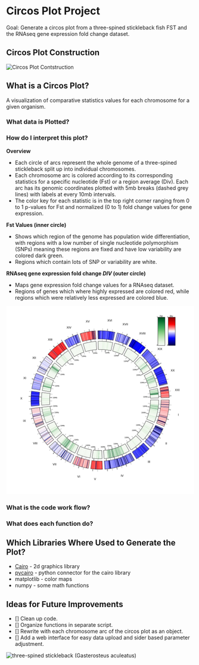 # Circos Plot Project

Goal: Generate a circos plot from a three-spined stickleback fish FST and the RNAseq gene expression fold change dataset.

## Circos Plot Construction
![](https://github.com/mattgrobelny/Data-viz-Circle-plot/blob/master/output_plots/plots_contruction_large.gif "Circos Plot Contstruction")  

## What is a Circos Plot?
A visualization of comparative statistics values for each chromosome for a given organism.  

### What data is Plotted?  

### How do I interpret this plot?
**Overview**  
- Each circle of arcs represent the whole genome of a three-spined stickleback split up into individual chromosomes.
- Each chromosome arc is colored according to its corresponding statistics for a specific nucleotide (Fst) or a region average (Div). Each arc has its genomic coordinates plotted with 5mb breaks (dashed grey lines) with labels at every 10mb intervals.
- The color key for each statistic is in the top right corner ranging from 0 to 1 p-values for Fst and normalized (0 to 1) fold change values for gene expression.

**Fst Values (inner circle)**
- Shows which region of the genome has population wide differentiation, with regions with a low number of single nucleotide polymorphism (SNPs) meaning these regions are fixed and have low variability are colored dark green.
- Regions which contain lots of SNP or variability are white.  

**RNAseq gene expression fold change *DIV* (outer circle)**
- Maps gene expression fold change values for a RNAseq dataset.
- Regions of genes which where highly expressed are colored red, while regions which were relatively less expressed are colored blue.

![](https://github.com/mattgrobelny/CircosPlotProject/blob/master/output_plots/jpg/12Grobelny_data_viz-1.jpg "Final Circos Plot")  

### What is the code work flow?

### What does each function do?

## Which Libraries Where Used to Generate the Plot?
- [Cairo](https://www.cairographics.org) - 2d graphics library
- [pycairo](https://www.cairographics.org/documentation/pycairo/3/) - python connector for the cairo library
- matplotlib - color maps
- numpy - some math functions

## Ideas for Future Improvements
- [] Clean up code.  
- [] Organize functions in separate script.  
- [] Rewrite with each chromosome arc of the circos plot as an object.  
- [] Add a web interface for easy data upload and sider based parameter adjustment.  

![](https://upload.wikimedia.org/wikipedia/commons/thumb/9/9e/Culaea_inconstans_1908.jpg/250px-Culaea_inconstans_1908.jpg "three-spined stickleback (Gasterosteus aculeatus)")
